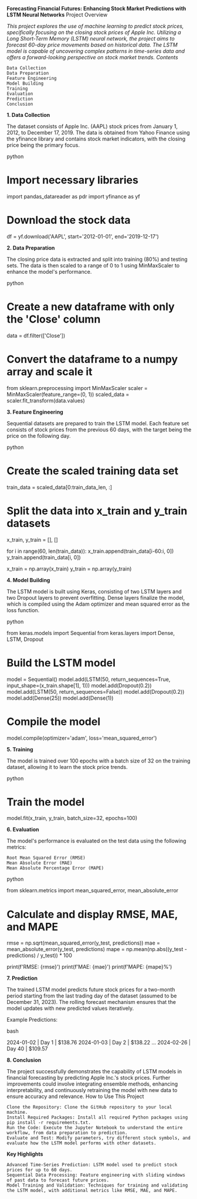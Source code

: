**Forecasting Financial Futures: Enhancing Stock Market Predictions with LSTM Neural Networks**
Project Overview

*This project explores the use of machine learning to predict stock prices, specifically focusing on the closing stock prices of Apple Inc. Utilizing a Long Short-Term Memory (LSTM) neural network, the project aims to forecast 60-day price movements based on historical data. The LSTM model is capable of uncovering complex patterns in time-series data and offers a forward-looking perspective on stock market trends.
Contents*

    Data Collection
    Data Preparation
    Feature Engineering
    Model Building
    Training
    Evaluation
    Prediction
    Conclusion

**1. Data Collection**

The dataset consists of Apple Inc. (AAPL) stock prices from January 1, 2012, to December 17, 2019. The data is obtained from Yahoo Finance using the yfinance library and contains stock market indicators, with the closing price being the primary focus.

python

# Import necessary libraries
import pandas_datareader as pdr
import yfinance as yf

# Download the stock data
df = yf.download('AAPL', start='2012-01-01', end='2019-12-17')

**2. Data Preparation**

The closing price data is extracted and split into training (80%) and testing sets. The data is then scaled to a range of 0 to 1 using MinMaxScaler to enhance the model's performance.

python

# Create a new dataframe with only the 'Close' column
data = df.filter(['Close'])

# Convert the dataframe to a numpy array and scale it
from sklearn.preprocessing import MinMaxScaler
scaler = MinMaxScaler(feature_range=(0, 1))
scaled_data = scaler.fit_transform(data.values)

**3. Feature Engineering**

Sequential datasets are prepared to train the LSTM model. Each feature set consists of stock prices from the previous 60 days, with the target being the price on the following day.

python

# Create the scaled training data set
train_data = scaled_data[0:train_data_len, :]

# Split the data into x_train and y_train datasets
x_train, y_train = [], []

for i in range(60, len(train_data)):
    x_train.append(train_data[i-60:i, 0])
    y_train.append(train_data[i, 0])

x_train = np.array(x_train)
y_train = np.array(y_train)

**4. Model Building**

The LSTM model is built using Keras, consisting of two LSTM layers and two Dropout layers to prevent overfitting. Dense layers finalize the model, which is compiled using the Adam optimizer and mean squared error as the loss function.

python

from keras.models import Sequential
from keras.layers import Dense, LSTM, Dropout

# Build the LSTM model
model = Sequential()
model.add(LSTM(50, return_sequences=True, input_shape=(x_train.shape[1], 1)))
model.add(Dropout(0.2))
model.add(LSTM(50, return_sequences=False))
model.add(Dropout(0.2))
model.add(Dense(25))
model.add(Dense(1))

# Compile the model
model.compile(optimizer='adam', loss='mean_squared_error')

**5. Training**

The model is trained over 100 epochs with a batch size of 32 on the training dataset, allowing it to learn the stock price trends.

python

# Train the model
model.fit(x_train, y_train, batch_size=32, epochs=100)

**6. Evaluation**

The model's performance is evaluated on the test data using the following metrics:

    Root Mean Squared Error (RMSE)
    Mean Absolute Error (MAE)
    Mean Absolute Percentage Error (MAPE)

python

from sklearn.metrics import mean_squared_error, mean_absolute_error

# Calculate and display RMSE, MAE, and MAPE
rmse = np.sqrt(mean_squared_error(y_test, predictions))
mae = mean_absolute_error(y_test, predictions)
mape = np.mean(np.abs((y_test - predictions) / y_test)) * 100

print(f'RMSE: {rmse}')
print(f'MAE: {mae}')
print(f'MAPE: {mape}%')

**7. Prediction**

The trained LSTM model predicts future stock prices for a two-month period starting from the last trading day of the dataset (assumed to be December 31, 2023). The rolling forecast mechanism ensures that the model updates with new predicted values iteratively.

Example Predictions:

bash

2024-01-02  | Day 1  | $138.76
2024-01-03  | Day 2  | $138.22
...
2024-02-26  | Day 40 | $109.57

**8. Conclusion**

The project successfully demonstrates the capability of LSTM models in financial forecasting by predicting Apple Inc.'s stock prices. Further improvements could involve integrating ensemble methods, enhancing interpretability, and continuously retraining the model with new data to ensure accuracy and relevance.
How to Use This Project

    Clone the Repository: Clone the GitHub repository to your local machine.
    Install Required Packages: Install all required Python packages using pip install -r requirements.txt.
    Run the Code: Execute the Jupyter Notebook to understand the entire workflow, from data preparation to prediction.
    Evaluate and Test: Modify parameters, try different stock symbols, and evaluate how the LSTM model performs with other datasets.

**Key Highlights**

    Advanced Time-Series Prediction: LSTM model used to predict stock prices for up to 60 days.
    Sequential Data Processing: Feature engineering with sliding windows of past data to forecast future prices.
    Model Training and Validation: Techniques for training and validating the LSTM model, with additional metrics like RMSE, MAE, and MAPE.
